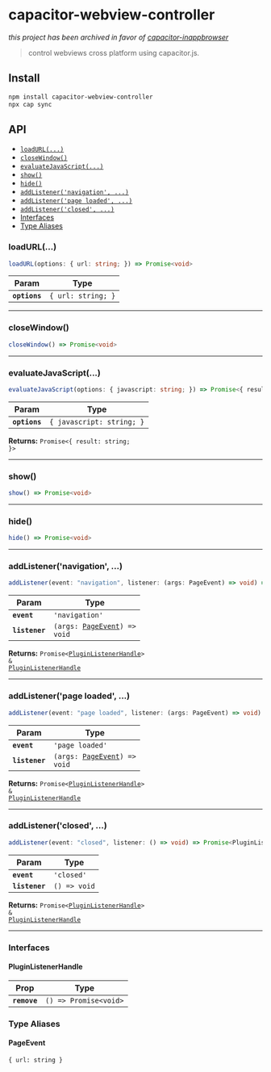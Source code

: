 # capacitor-webview-controller

*this project has been archived in favor of [capacitor-inappbrowser](https://github.com/Cap-go/capacitor-inappbrowser)*

> control webviews cross platform using capacitor.js.

## Install

```bash
npm install capacitor-webview-controller
npx cap sync
```

## API

<docgen-index>

* [`loadURL(...)`](#loadurl)
* [`closeWindow()`](#closewindow)
* [`evaluateJavaScript(...)`](#evaluatejavascript)
* [`show()`](#show)
* [`hide()`](#hide)
* [`addListener('navigation', ...)`](#addlistenernavigation)
* [`addListener('page loaded', ...)`](#addlistenerpage-loaded)
* [`addListener('closed', ...)`](#addlistenerclosed)
* [Interfaces](#interfaces)
* [Type Aliases](#type-aliases)

</docgen-index>

<docgen-api>
<!--Update the source file JSDoc comments and rerun docgen to update the docs below-->

### loadURL(...)

```typescript
loadURL(options: { url: string; }) => Promise<void>
```

| Param         | Type                          |
| ------------- | ----------------------------- |
| **`options`** | <code>{ url: string; }</code> |

--------------------


### closeWindow()

```typescript
closeWindow() => Promise<void>
```

--------------------


### evaluateJavaScript(...)

```typescript
evaluateJavaScript(options: { javascript: string; }) => Promise<{ result: string; }>
```

| Param         | Type                                 |
| ------------- | ------------------------------------ |
| **`options`** | <code>{ javascript: string; }</code> |

**Returns:** <code>Promise&lt;{ result: string; }&gt;</code>

--------------------


### show()

```typescript
show() => Promise<void>
```

--------------------


### hide()

```typescript
hide() => Promise<void>
```

--------------------


### addListener('navigation', ...)

```typescript
addListener(event: "navigation", listener: (args: PageEvent) => void) => Promise<PluginListenerHandle> & PluginListenerHandle
```

| Param          | Type                                                               |
| -------------- | ------------------------------------------------------------------ |
| **`event`**    | <code>'navigation'</code>                                          |
| **`listener`** | <code>(args: <a href="#pageevent">PageEvent</a>) =&gt; void</code> |

**Returns:** <code>Promise&lt;<a href="#pluginlistenerhandle">PluginListenerHandle</a>&gt; & <a href="#pluginlistenerhandle">PluginListenerHandle</a></code>

--------------------


### addListener('page loaded', ...)

```typescript
addListener(event: "page loaded", listener: (args: PageEvent) => void) => Promise<PluginListenerHandle> & PluginListenerHandle
```

| Param          | Type                                                               |
| -------------- | ------------------------------------------------------------------ |
| **`event`**    | <code>'page loaded'</code>                                         |
| **`listener`** | <code>(args: <a href="#pageevent">PageEvent</a>) =&gt; void</code> |

**Returns:** <code>Promise&lt;<a href="#pluginlistenerhandle">PluginListenerHandle</a>&gt; & <a href="#pluginlistenerhandle">PluginListenerHandle</a></code>

--------------------


### addListener('closed', ...)

```typescript
addListener(event: "closed", listener: () => void) => Promise<PluginListenerHandle> & PluginListenerHandle
```

| Param          | Type                       |
| -------------- | -------------------------- |
| **`event`**    | <code>'closed'</code>      |
| **`listener`** | <code>() =&gt; void</code> |

**Returns:** <code>Promise&lt;<a href="#pluginlistenerhandle">PluginListenerHandle</a>&gt; & <a href="#pluginlistenerhandle">PluginListenerHandle</a></code>

--------------------


### Interfaces


#### PluginListenerHandle

| Prop         | Type                                      |
| ------------ | ----------------------------------------- |
| **`remove`** | <code>() =&gt; Promise&lt;void&gt;</code> |


### Type Aliases


#### PageEvent

<code>{ url: string }</code>

</docgen-api>
